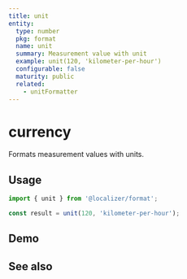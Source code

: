 ```yaml
---
title: unit
entity:
  type: number
  pkg: format
  name: unit
  summary: Measurement value with unit
  example: unit(120, 'kilometer-per-hour')
  configurable: false
  maturity: public
  related:
    - unitFormatter
---
```


# currency <Package name="format"/>

Formats measurement values with units.

## Usage

```typescript twoslash
import { unit } from '@localizer/format';

const result = unit(120, 'kilometer-per-hour');
```

## Demo

<script setup>
  import { ref, computed } from 'vue';
  import { NFormItem } from 'naive-ui/es/form';
  import { NInputNumber } from 'naive-ui/es/input-number';
  import { NSelect } from 'naive-ui/es/select';

  const value = ref(120);
  const unitNom = ref('kilometer');
  const unitDen = ref('hour');

  const unitOptions = Intl.supportedValuesOf('unit').map(unit => ({label: `${unit}`, value: unit}));
  const unit = computed(() => {
    if (!unitDen.value) {
      return unitNom.value;
    } else {
      return unitNom.value + '-per-' + unitDen.value;
    }
  })
</script>

<EntityDemo :args="[value, unit]">
  <NFormItem label="Value">
    <NInputNumber clearable v-model:value="value" />
  </NFormItem>
  <NFormItem label="Unit (nominator)">
    <NSelect filterable v-model:value="unitNom" :options="unitOptions"/>
  </NFormItem>
  <NFormItem label="Unit (denominator)">
    <NSelect clearable filterable v-model:value="unitDen" :options="unitOptions"/>
  </NFormItem>
</EntityDemo>

## See also

<Entities />
